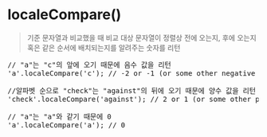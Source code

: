 # localeCompare()

>기준 문자열과 비교했을 때 비교 대상 문자열이 정렬상 전에 오는지, 후에 오는지 혹은 같은 순서에 배치되는지를 알려주는 숫자를 리턴
<pre>
// "a"는 "c"의 앞에 오기 때문에 음수 값을 리턴
'a'.localeCompare('c'); // -2 or -1 (or some other negative value)

//알파벳 순으로 "check"는 "against"의 뒤에 오기 때문에 양수 값을 리턴
'check'.localeCompare('against'); // 2 or 1 (or some other positive value)

// "a"는 "a"와 같기 때문에 0
'a'.localeCompare('a'); // 0
</pre>